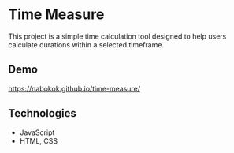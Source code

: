 # Time Measure

This project is a simple time calculation tool designed to help users calculate durations within a selected timeframe.

## Demo
https://nabokok.github.io/time-measure/

## Technologies
- JavaScript
- HTML, CSS
